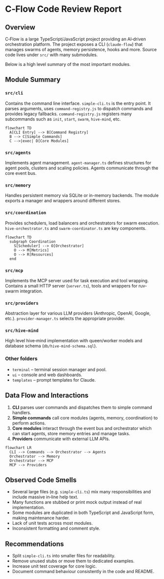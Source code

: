 # C‑Flow Code Review Report

## Overview

C‑Flow is a large TypeScript/JavaScript project providing an AI‐driven orchestration platform. The project exposes a CLI (`claude-flow`) that manages swarms of agents, memory persistence, hooks and more. Source code lives under `src/` with many submodules.

Below is a high level summary of the most important modules.

## Module Summary

### `src/cli`
Contains the command line interface. `simple-cli.ts` is the entry point. It parses arguments, uses `command-registry.js` to dispatch commands and provides legacy fallbacks. `command-registry.js` registers many subcommands such as `init`, `start`, `swarm`, `hive-mind`, etc.

```mermaid
flowchart TD
  A[CLI Entry] --> B[Command Registry]
  B --> C[Simple Commands]
  C -->|exec| D[Core Modules]
```

### `src/agents`
Implements agent management. `agent-manager.ts` defines structures for agent pools, clusters and scaling policies. Agents communicate through the core event bus.

### `src/memory`
Handles persistent memory via SQLite or in-memory backends. The module exports a manager and wrappers around different stores.

### `src/coordination`
Provides schedulers, load balancers and orchestrators for swarm execution. `hive-orchestrator.ts` and `swarm-coordinator.ts` are key components.

```mermaid
flowchart TD
  subgraph Coordination
    S[Scheduler] --> O[Orchestrator]
    O --> M[Metrics]
    O --> R[Resources]
  end
```

### `src/mcp`
Implements the MCP server used for task execution and tool wrapping. Contains a small HTTP server (`server.ts`), tools and wrappers for ruv-swarm integration.

### `src/providers`
Abstraction layer for various LLM providers (Anthropic, OpenAI, Google, etc.). `provider-manager.ts` selects the appropriate provider.

### `src/hive-mind`
High level hive‑mind implementation with queen/worker models and database schema (`db/hive-mind-schema.sql`).

### Other folders
- `terminal` – terminal session manager and pool.
- `ui` – console and web dashboards.
- `templates` – prompt templates for Claude.

## Data Flow and Interactions
1. **CLI** parses user commands and dispatches them to simple command handlers.
2. **Simple commands** call core modules (agents, memory, coordination) to perform actions.
3. **Core modules** interact through the event bus and orchestrator which can start agents, store memory entries and manage tasks.
4. **Providers** communicate with external LLM APIs.

```mermaid
flowchart LR
  CLI --> Commands --> Orchestrator --> Agents
  Orchestrator --> Memory
  Orchestrator --> MCP
  MCP --> Providers
```

## Observed Code Smells
- Several large files (e.g. `simple-cli.ts`) mix many responsibilities and include massive in‑line help text.
- Many functions are stubbed or print mock output instead of real implementation.
- Some modules are duplicated in both TypeScript and JavaScript form, making maintenance harder.
- Lack of unit tests across most modules.
- Inconsistent formatting and comment style.

## Recommendations
- Split `simple-cli.ts` into smaller files for readability.
- Remove unused stubs or move them to dedicated examples.
- Increase unit test coverage for core logic.
- Document command behaviour consistently in the code and README.
